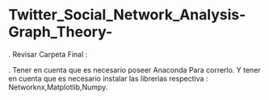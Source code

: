 # Twitter_Social_Network_Analysis-Graph_Theory-

. Revisar Carpeta Final : 

. Tener en cuenta que es necesario poseer Anaconda Para correrlo. Y tener en cuenta que es necesario instalar las librerias respectiva : Networknx,Matplotlib,Numpy.
